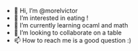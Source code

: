 - 👋 Hi, I’m @morelvictor
- 👀 I’m interested in eating !
- 🌱 I’m currently learning ocaml and math
- 💞️ I’m looking to collaborate on a table
- 📫 How to reach me is a good question :)

<!---
morelvictor/morelvictor is a ✨ special ✨ repository because its `README.md` (this file) appears on your GitHub profile.
You can click the Preview link to take a look at your changes.
--->
